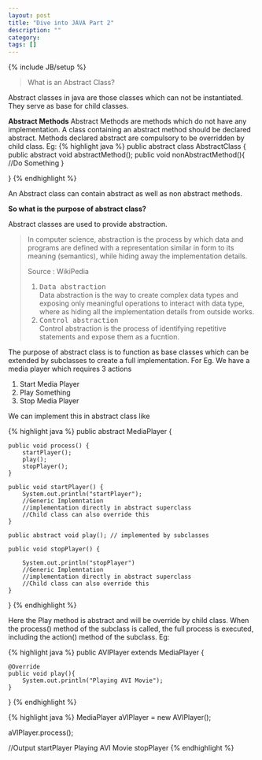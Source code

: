 ```yaml
---
layout: post
title: "Dive into JAVA Part 2"
description: ""
category: 
tags: []
---
```

{% include JB/setup %}

> What is an Abstract Class? 

Abstract classes in java are those classes which can not be instantiated. They serve as base for child classes. 

**Abstract Methods**
Abstract Methods are methods which do not have any implementation. A class containing an abstract method should be declared abstract. Methods declared abstract are compulsory to be overridden by child class. 
Eg: 
{% highlight java %}
public abstract class AbstractClass {
    public abstract void abstractMethod();
    public void nonAbstractMethod(){
    //Do Something
}

}
{% endhighlight %}

An Abstract class can contain abstract as well as non abstract methods.

**So what is the purpose of abstract class?**

Abstract classes are used to provide abstraction.

<blockquote class="blockquote-reverse">
<p class="text-muted">
In computer science, abstraction is the process by which data and programs are defined with a representation similar in form to its meaning (semantics), while hiding away the implementation details.
<footer>Source : WikiPedia</footer>

<ol>
<li> <kbd>Data abstraction</kbd><br/>
Data abstraction is the way to create complex data types and exposing only meaningful operations to interact with data type, where as hiding all the implementation details from outside works.
		</li>
<li> <kbd>Control abstraction</kbd><br/>
		Control abstraction is the process of identifying repetitive statements and expose them as a fucntion.
		</li>
		</ol>

</p>
</blockquote>
The purpose of abstract class is to function as base classes which can be extended by subclasses to create a full implementation. For Eg.
We have a media player which requires 3 actions

1. Start Media Player
2. Play Something
3. Stop Media Player

We can implement this in abstract class like 

{% highlight java %}
public abstract MediaPlayer {

    public void process() {
        startPlayer();
        play();
        stopPlayer();
    }

    public void startPlayer() {
    	System.out.println("startPlayer");
    	//Generic Implemntation
        //implementation directly in abstract superclass
        //Child class can also override this
    }

    public abstract void play(); // implemented by subclasses

    public void stopPlayer() {

    	System.out.println("stopPlayer")
        //Generic Implemntation
        //implementation directly in abstract superclass
        //Child class can also override this
    }
}
{% endhighlight %}

Here the Play method is abstract and will be override by child class. When the process() method of the subclass is called, the full process is executed, including the action() method of the subclass.
Eg:

{% highlight java %}
public AVIPlayer extends MediaPlayer {

	@Override
    public void play(){
    	System.out.println("Playing AVI Movie");
    }

}
{% endhighlight %}

{% highlight java %}
MediaPlayer aVIPlayer = new AVIPlayer();

aVIPlayer.process();

//Output
startPlayer
Playing AVI Movie
stopPlayer
{% endhighlight %}



